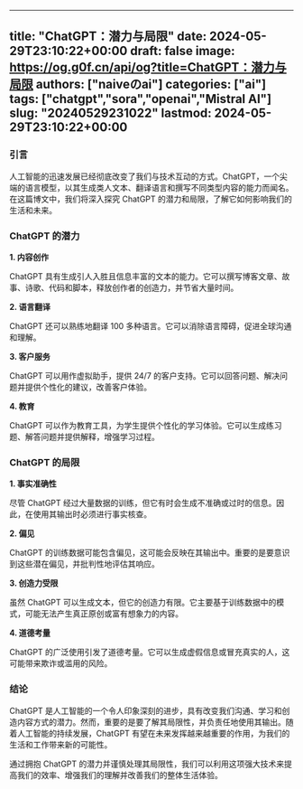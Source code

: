 
---
title: "ChatGPT：潜力与局限"
date: 2024-05-29T23:10:22+00:00
draft: false
image: https://og.g0f.cn/api/og?title=ChatGPT：潜力与局限
authors: ["naiveのai"]
categories: ["ai"]
tags: ["chatgpt","sora","openai","Mistral AI"]
slug: "20240529231022"
lastmod: 2024-05-29T23:10:22+00:00
---
### 引言

人工智能的迅速发展已经彻底改变了我们与技术互动的方式。ChatGPT，一个尖端的语言模型，以其生成类人文本、翻译语言和撰写不同类型内容的能力而闻名。在这篇博文中，我们将深入探究 ChatGPT 的潜力和局限，了解它如何影响我们的生活和未来。

### ChatGPT 的潜力

**1. 内容创作**

ChatGPT 具有生成引人入胜且信息丰富的文本的能力。它可以撰写博客文章、故事、诗歌、代码和脚本，释放创作者的创造力，并节省大量时间。

**2. 语言翻译**

ChatGPT 还可以熟练地翻译 100 多种语言。它可以消除语言障碍，促进全球沟通和理解。

**3. 客户服务**

ChatGPT 可以用作虚拟助手，提供 24/7 的客户支持。它可以回答问题、解决问题并提供个性化的建议，改善客户体验。

**4. 教育**

ChatGPT 可以作为教育工具，为学生提供个性化的学习体验。它可以生成练习题、解答问题并提供解释，增强学习过程。

### ChatGPT 的局限

**1. 事实准确性**

尽管 ChatGPT 经过大量数据的训练，但它有时会生成不准确或过时的信息。因此，在使用其输出时必须进行事实核查。

**2. 偏见**

ChatGPT 的训练数据可能包含偏见，这可能会反映在其输出中。重要的是要意识到这些潜在偏见，并批判性地评估其响应。

**3. 创造力受限**

虽然 ChatGPT 可以生成文本，但它的创造力有限。它主要基于训练数据中的模式，可能无法产生真正原创或富有想象力的内容。

**4. 道德考量**

ChatGPT 的广泛使用引发了道德考量。它可以生成虚假信息或冒充真实的人，这可能带来欺诈或滥用的风险。

### 结论

ChatGPT 是人工智能的一个令人印象深刻的进步，具有改变我们沟通、学习和创造内容方式的潜力。然而，重要的是要了解其局限性，并负责任地使用其输出。随着人工智能的持续发展，ChatGPT 有望在未来发挥越来越重要的作用，为我们的生活和工作带来新的可能性。

通过拥抱 ChatGPT 的潜力并谨慎处理其局限性，我们可以利用这项强大技术来提高我们的效率、增强我们的理解并改善我们的整体生活体验。